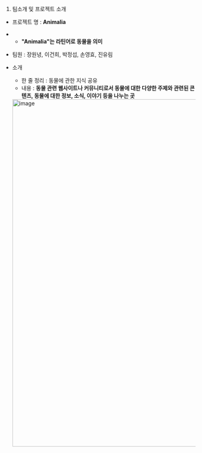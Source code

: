 
1. 팀소개 및 프로젝트 소개
   
- 프로젝트 명 :  **Animalia**
- - **"Animalia"는 라틴어로 동물을 의미**
- 팀원 : 장원녕, 이건희, 박정섭, 손영효, 진유림
- 소개
    - 한 줄 정리 :  동물에 관한 지식 공유
    - 내용 : **동물 관련 웹사이트나 커뮤니티로서  동물에 대한 다양한 주제와 관련된 콘텐츠, 동물에 대한 정보, 소식, 이야기 등을 나누는 곳**
    
    
    <img width="909" alt="image" src="https://github.com/katchSpring/animallia/assets/108345184/a4ac0540-0f22-427a-87c2-98e3957a32a4">


  
